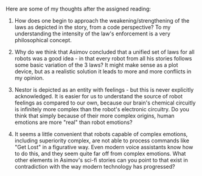 Here are some of my thoughts after the assigned reading:

1. How does one begin to approach the weakening/strengthening of the laws as depicted in the story, from a code perspective? To my understanding the intensity of the law's enforcement is a very philosophical concept.

2. Why do we think that Asimov concluded that a unified set of laws for all robots was a good idea - in that every robot from all his stories follows some basic variation of the 3 laws? It might make sense as a plot device, but as a realistic solution it leads to more and more conflicts in my opinion.

3. Nestor is depicted as an entity with feelings - but this is never explicitly acknowledged. It is easier for us to understand the source of robot feelings as compared to our own, because our brain's chemical circuitly is infinitely more complex than the robot's electronic circuitry. Do you think that simply because of their more complex origins, human emotions are more "real" than robot emotions?

4. It seems a little convenient that robots capable of complex emotions, including superiority complex, are not able to process commands like "Get Lost" in a figurative way. Even modern voice assistants know how to do this, and they seem quite far off from complex emotions. What other elements in Asimov's sci-fi stories can you point to that exist in contradiction with the way modern technology has progressed?





